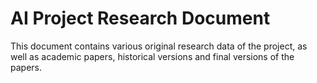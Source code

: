 # AI Project Research Document
This document contains various original research data of the project, as well as academic papers, historical versions and final versions of the papers.
